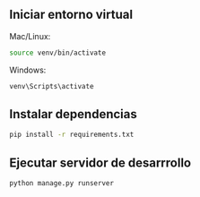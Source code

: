 ## Iniciar entorno virtual

Mac/Linux:
```bash
source venv/bin/activate
```

Windows:
```powershell
venv\Scripts\activate
```

## Instalar dependencias

```bash
pip install -r requirements.txt
```

## Ejecutar servidor de desarrrollo

```bash
python manage.py runserver
```
